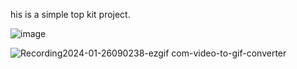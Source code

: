 his is a simple top kit project.

![image](https://github.com/Jishnumo/Toolkit/assets/147910757/8cbc6e47-d81a-4117-b71e-cc61350c4998)

![Recording2024-01-26090238-ezgif com-video-to-gif-converter](https://github.com/Jishnumo/Toolkit/assets/147910757/b440865e-dcbf-4f18-bfdd-f8aee4874688)


